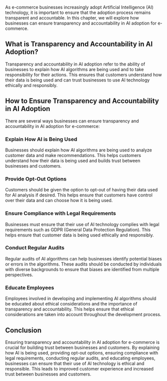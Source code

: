 
As e-commerce businesses increasingly adopt Artificial Intelligence (AI) technology, it is important to ensure that the adoption process remains transparent and accountable. In this chapter, we will explore how businesses can ensure transparency and accountability in AI adoption for e-commerce.

What is Transparency and Accountability in AI Adoption?
-------------------------------------------------------

Transparency and accountability in AI adoption refer to the ability of businesses to explain how AI algorithms are being used and to take responsibility for their actions. This ensures that customers understand how their data is being used and can trust businesses to use AI technology ethically and responsibly.

How to Ensure Transparency and Accountability in AI Adoption
------------------------------------------------------------

There are several ways businesses can ensure transparency and accountability in AI adoption for e-commerce:

### Explain How AI is Being Used

Businesses should explain how AI algorithms are being used to analyze customer data and make recommendations. This helps customers understand how their data is being used and builds trust between businesses and customers.

### Provide Opt-Out Options

Customers should be given the option to opt-out of having their data used for AI analysis if desired. This helps ensure that customers have control over their data and can choose how it is being used.

### Ensure Compliance with Legal Requirements

Businesses must ensure that their use of AI technology complies with legal requirements such as GDPR (General Data Protection Regulation). This helps ensure that customer data is being used ethically and responsibly.

### Conduct Regular Audits

Regular audits of AI algorithms can help businesses identify potential biases or errors in the algorithms. These audits should be conducted by individuals with diverse backgrounds to ensure that biases are identified from multiple perspectives.

### Educate Employees

Employees involved in developing and implementing AI algorithms should be educated about ethical considerations and the importance of transparency and accountability. This helps ensure that ethical considerations are taken into account throughout the development process.

Conclusion
----------

Ensuring transparency and accountability in AI adoption for e-commerce is crucial for building trust between businesses and customers. By explaining how AI is being used, providing opt-out options, ensuring compliance with legal requirements, conducting regular audits, and educating employees, businesses can ensure that their use of AI technology is ethical and responsible. This leads to improved customer experience and increased trust between businesses and customers.
